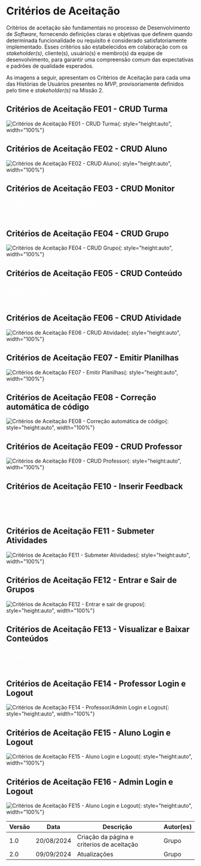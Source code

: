 # Critérios de Aceitação
Critérios de aceitação são fundamentais no processo de Desenvolvimento de *Software*, fornecendo definições claras e objetivas que definem quando determinada funcionalidade ou requisito é considerado satisfatoriamente implementado. Esses critérios são estabelecidos em colaboração com os *stakeholder(s)*, cliente(s), usuário(s) e membro(s) da equipe de desenvolvimento, para garantir uma compreensão comum das expectativas e padrões de qualidade esperados.

As imagens a seguir, apresentam os Critérios de Aceitação para cada uma das Histórias de Usuários presentes no *MVP*, provisoriamente definidos pelo time e *stakeholder(s)* na Missão 2.

## Critérios de Aceitação FE01 - CRUD Turma
![Critérios de Aceitação FE01 - CRUD Turma](assets/criterios-aceitacao/fe01-crud-turma.png){: style="height:auto", width="100%"}

## Critérios de Aceitação FE02 - CRUD Aluno
![Critérios de Aceitação FE02 - CRUD Aluno](assets/criterios-aceitacao/fe02-crud-aluno.png){: style="height:auto", width="100%"}

## Critérios de Aceitação FE03 - CRUD Monitor
<span style="color:white; font-size:26px;">Não entrou no MVP.</span><br><br>

## Critérios de Aceitação FE04 - CRUD Grupo
![Critérios de Aceitação FE04 - CRUD Grupo](assets/criterios-aceitacao/fe04-crud-grupo.png){: style="height:auto", width="100%"}

## Critérios de Aceitação FE05 - CRUD Conteúdo
<span style="color:white; font-size:26px;">Não entrou no MVP.</span><br><br>

## Critérios de Aceitação FE06 - CRUD Atividade
![Critérios de Aceitação FE06 - CRUD Atividade](/assets/criterio-de-aceitacao-crud-atividade-i.png){: style="height:auto", width="100%"}

## Critérios de Aceitação FE07 - Emitir Planilhas
![Critérios de Aceitação FE07 - Emitir Planilhas](/assets/criterios-aceite-submeterAtividades.png){: style="height:auto", width="100%"}

## Critérios de Aceitação FE08 - Correção automática de código
![Critérios de Aceitação FE08 - Correção automática de código](/assets/fe08-correcao-codigo.png){: style="height:auto", width="100%"}

## Critérios de Aceitação FE09 - CRUD Professor
![Critérios de Aceitação FE09 - CRUD Professor](assets/criterios-aceitacao/fe09-crud-professor.png){: style="height:auto", width="100%"}

<!-- <p align="center"><strong>Tabela 1: Dados de vendas</strong></p> -->

## Critérios de Aceitação FE10 - Inserir Feedback
<span style="color:white; font-size:26px;">Não entrou no MVP.</span><br><br>

## Critérios de Aceitação FE11 - Submeter Atividades
![Critérios de Aceitação FE11 - Submeter Atividades](assets/criterios-aceitacao/fe11-submeter-atividades.png){: style="height:auto", width="100%"}

## Critérios de Aceitação FE12 - Entrar e Sair de Grupos
![Critérios de Aceitação FE12 - Entrar e sair de grupos](assets/criterios-aceitacao/fe12-entrar-e-sair-grupos.png){: style="height:auto", width="100%"}

## Critérios de Aceitação FE13 - Visualizar e Baixar Conteúdos
<span style="color:white; font-size:26px;">Não entrou no MVP.</span><br><br>

## Critérios de Aceitação FE14 - Professor Login e Logout
![Critérios de Aceitação FE14 - Professor/Admin Login e Logout](assets/criterios-aceitacao/fe14-professor-login-logout.png.png){: style="height:auto", width="100%"}

## Critérios de Aceitação FE15 - Aluno Login e Logout
![Critérios de Aceitação FE15 - Aluno Login e Logout](/assets/criterio-aceite-Aluno-login-logout.png){: style="height:auto", width="100%"}

## Critérios de Aceitação FE16 - Admin Login e Logout
![Critérios de Aceitação FE15 - Aluno Login e Logout](/assets/criterios-aceitacao/fe16-admin-login-logout.png){: style="height:auto", width="100%"}



| Versão | Data       | Descrição                                                         | Autor(es)       |
|--------|------------|-------------------------------------------------------------------|-----------------|
| 1.0    | 20/08/2024 | Criação da página e criterios de aceitação                                    | Grupo   |
| 2.0    | 09/09/2024 | Atualizações                                    | Grupo   |